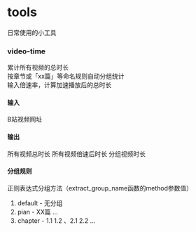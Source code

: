 # tools
日常使用的小工具
### video-time
累计所有视频的总时长  
按章节或「xx篇」等命名规则自动分组统计  
输入倍速率，计算加速播放后的总时长
#### 输入
B站视频网址
#### 输出
所有视频总时长
所有视频倍速后时长
分组视频时长
#### 分组规则
正则表达式分组方法（extract_group_name函数的method参数值）
1. default - 无分组
2. pian - XX篇 ...
3. chapter - 1.1 1.2 、2.1 2.2 ...
